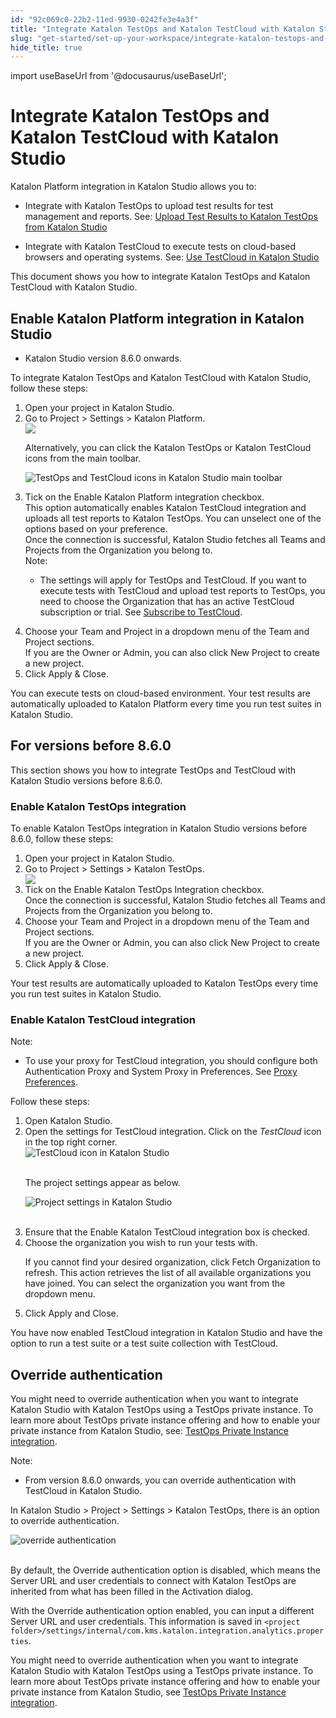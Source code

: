 ```yaml
---
id: "92c069c0-22b2-11ed-9930-0242fe3e4a3f"
title: "Integrate Katalon TestOps and Katalon TestCloud with Katalon Studio"
slug: "get-started/set-up-your-workspace/integrate-katalon-testops-and-katalon-testcloud-with-katalon-studio"
hide_title: true
---
```

import useBaseUrl from '@docusaurus/useBaseUrl';


# <a id="concept-8947" class="anchor_top_offset"/><a id="ariaid-title1" class="anchor_top_offset"/>Integrate Katalon TestOps and Katalon TestCloud with Katalon Studio

<div xmlns="http://www.w3.org/1999/xhtml" className="p"><span className="ph">Katalon Platform</span> integration in <span className="ph">Katalon Studio</span> allows you to:<ul className="ul"><li className="li"><p className="p">Integrate with <span className="ph">Katalon TestOps</span> to upload test results for test management and reports. See: <a className="xref" href="/docs/analyze/reports/upload-test-reports/upload-test-results-from-katalon-studio-to-katalon-testops-manually">Upload Test Results to <span className="ph">Katalon TestOps</span> from <span className="ph">Katalon Studio</span></a></p></li><li className="li"><p className="p">Integrate with <span className="ph">Katalon TestCloud</span> to execute tests on cloud-based browsers and operating systems. See: <a className="xref" href="/docs/execute/test-execution-with-testcloud/use-testcloud-in-katalon-studio">Use <span className="ph">TestCloud</span> in <span className="ph">Katalon Studio</span></a></p></li></ul></div>
<p xmlns="http://www.w3.org/1999/xhtml" className="p">This document shows you how to integrate <span className="ph">Katalon TestOps</span> and <span className="ph">Katalon TestCloud</span> with <span className="ph">Katalon Studio</span>.</p> 

## <a id="task-151" class="anchor_top_offset"/>Enable <span xmlns="http://www.w3.org/1999/xhtml" className="ph">Katalon Platform</span>  integration in <span xmlns="http://www.w3.org/1999/xhtml" className="ph">Katalon Studio</span> 

<div xmlns="http://www.w3.org/1999/xhtml" className="section prereq p"><ul className="ul"><li className="li"><span className="ph">Katalon Studio</span>  version 8.6.0 onwards.</li></ul></div>
<section xmlns="http://www.w3.org/1999/xhtml" className="section context">To integrate <span className="ph">Katalon TestOps</span> and <span className="ph">Katalon TestCloud</span> with <span className="ph">Katalon Studio</span>, follow these steps:</section> 
<ol xmlns="http://www.w3.org/1999/xhtml" className="ol steps"><li className="li step stepexpand"><span className="ph cmd">Open your project in <span className="ph">Katalon Studio</span>.</span></li><li className="li step stepexpand"><span className="ph cmd">Go to <span className="ph uicontrol">Project</span> &gt; <span className="ph uicontrol">Settings</span> &gt; <span className="ph uicontrol">Katalon Platform</span>.</span><div className="itemgroup info"><img className="image" width={700} src={useBaseUrl("/24b83e70-c18c-11ed-a4d3-0242cfbc79b5.png")} /><p className="p">Alternatively, you can click the <span className="ph">Katalon TestOps</span> or <span className="ph">Katalon TestCloud</span> icons from the main toolbar.</p><p className="p"><img className="image" width={300} src={useBaseUrl("/23e33b30-c18c-11ed-a4d3-0242cfbc79b5.png")} alt="TestOps and TestCloud icons in Katalon Studio main toolbar" /></p></div></li><li className="li step stepexpand"><span className="ph cmd">Tick on the <span className="ph uicontrol">Enable Katalon Platform integration</span> checkbox.</span><div className="itemgroup info">This option automatically enables <span className="ph">Katalon TestCloud</span> integration and uploads all test reports to <span className="ph">Katalon TestOps</span>. You can unselect one of the options based on your preference.<div className="p">Once the connection is successful, <span className="ph">Katalon Studio</span> fetches all Teams and Projects from the Organization you belong to.<div className="note note note_note"><span className="note__title">Note:</span> <ul className="ul"><li className="li"><p className="p">The settings will apply for <span className="ph">TestOps</span> and <span className="ph">TestCloud</span>. If you want to execute tests with <span className="ph">TestCloud</span> and upload test reports to <span className="ph">TestOps</span>, you need to choose the Organization that has an active   <span className="ph">TestCloud</span> subscription or  trial. See <a className="xref" href="/docs/administer/administration-tasks/subscription-management/testcloud-subscription/subscribe-to-testcloud">Subscribe to TestCloud</a>.</p></li></ul></div></div></div></li><li className="li step stepexpand"><span className="ph cmd">Choose your Team and Project in a dropdown menu of the <span className="ph uicontrol">Team</span> and <span className="ph uicontrol">Project</span> sections.</span><div className="itemgroup info">If you are the Owner or Admin, you can also click <span className="ph uicontrol">New Project</span> to create a new project. </div></li><li className="li step stepexpand"><span className="ph cmd">Click <span className="ph uicontrol">Apply &amp; Close</span>.</span></li></ol> 
<section xmlns="http://www.w3.org/1999/xhtml" className="section result">You can execute tests on cloud-based environment. Your test results are automatically uploaded to <span className="ph">Katalon Platform</span> every time you run test suites in <span className="ph">Katalon Studio</span>.</section> 

## <a id="concept-457" class="anchor_top_offset"/>For versions before 8.6.0

<p xmlns="http://www.w3.org/1999/xhtml" className="p">This section shows you how to integrate <span className="ph">TestOps</span> and <span className="ph">TestCloud</span> with <span className="ph">Katalon Studio</span> versions before 8.6.0.</p> 

### <a id="task-3375" class="anchor_top_offset"/>Enable <span xmlns="http://www.w3.org/1999/xhtml" className="ph">Katalon TestOps</span>  integration

<section xmlns="http://www.w3.org/1999/xhtml" className="section context"><p className="p">To enable <span className="ph">Katalon TestOps</span> integration in <span className="ph">Katalon Studio</span> versions before 8.6.0, follow these steps:</p></section> 
<ol xmlns="http://www.w3.org/1999/xhtml" className="ol steps"><li className="li step stepexpand"><span className="ph cmd">Open your project in <span className="ph">Katalon Studio</span>.</span></li><li className="li step stepexpand"><span className="ph cmd">Go to <span className="ph uicontrol">Project</span> &gt; <span className="ph uicontrol">Settings</span> &gt; <span className="ph uicontrol">Katalon TestOps</span>.</span><div className="itemgroup info"><img className="image" width={700} src={useBaseUrl("/cac70a60-750d-11ed-a602-0242cfbc79b5.png")} /></div></li><li className="li step stepexpand"><span className="ph cmd">Tick on the <span className="ph uicontrol">Enable Katalon TestOps Integration</span> checkbox.</span><div className="itemgroup info">Once the connection is successful, <span className="ph">Katalon Studio</span> fetches all Teams and Projects from the Organization you belong to.</div></li><li className="li step stepexpand"><span className="ph cmd">Choose your Team and Project in a dropdown menu of the <span className="ph uicontrol">Team</span> and <span className="ph uicontrol">Project</span> sections.</span><div className="itemgroup info">If you are the Owner or Admin, you can also click <span className="ph uicontrol">New Project</span> to create a new project.</div></li><li className="li step stepexpand"><span className="ph cmd">Click <span className="ph uicontrol">Apply &amp; Close</span>.</span></li></ol> 
<section xmlns="http://www.w3.org/1999/xhtml" className="section result">Your test results are automatically uploaded to Katalon TestOps every time you run test suites in Katalon Studio.</section> 

### <a id="task-4850" class="anchor_top_offset"/>Enable <span xmlns="http://www.w3.org/1999/xhtml" className="ph">Katalon TestCloud</span>  integration

<section xmlns="http://www.w3.org/1999/xhtml" className="section context"><div className="note note note_note"><span className="note__title">Note:</span> <ul className="ul"><li className="li"><p className="p">To use your proxy for <span className="ph">TestCloud</span> integration, you should configure both <span className="ph uicontrol">Authentication Proxy</span> and <span className="ph uicontrol">System Proxy</span> in <span className="ph uicontrol">Preferences</span>. See   <a className="xref" href="/docs/get-started/set-up-your-workspace/katalon-studio-preferences/configure-proxy-preferences-in-katalon-studio">Proxy Preferences</a>.</p></li></ul></div><p className="p">Follow these steps:</p></section> 
<ol xmlns="http://www.w3.org/1999/xhtml" className="ol steps"><li className="li step stepexpand"><span className="ph cmd">Open <span className="ph">Katalon Studio</span>.</span></li><li className="li step stepexpand"><span className="ph cmd">Open the settings for <span className="ph">TestCloud</span> integration. Click on the <em className="ph i">TestCloud</em> icon in the top right corner.</span><div className="itemgroup stepxmp"><img className="image" src={useBaseUrl("https://github.com/katalon-studio/docs-images/raw/master/katalon-testcloud/studio-integration/testcloud-icon.png")} width={300} alt="TestCloud icon in Katalon Studio" /><br /><br /><p className="p">The project settings appear as below.</p><p className="p"><img className="image" src={useBaseUrl("https://github.com/katalon-studio/docs-images/raw/master/katalon-testcloud/studio-integration/testcloud-project-settings.png")} width={700} alt="Project settings in Katalon Studio" /><br /><br /></p></div></li><li className="li step stepexpand"><span className="ph cmd">Ensure that the <span className="ph uicontrol">Enable Katalon TestCloud integration</span> box is checked.</span></li><li className="li step stepexpand"><span className="ph cmd">Choose the organization you wish to run your tests with.</span><div className="itemgroup info"><p className="p">If you cannot find your desired organization, click <span className="ph uicontrol">Fetch Organization</span> to refresh. This action retrieves the list of all available organizations you have joined. You can select the organization you want from the dropdown menu.</p></div></li><li className="li step stepexpand"><span className="ph cmd">Click <span className="ph uicontrol">Apply and Close</span>.</span></li></ol> 
<section xmlns="http://www.w3.org/1999/xhtml" className="section result">You have now enabled <span className="ph">TestCloud</span> integration in <span className="ph">Katalon Studio</span> and have the option to run a test suite or a test suite collection with <span className="ph">TestCloud</span>.</section> 

## <a id="id_4" class="anchor_top_offset"/>Override authentication

<p xmlns="http://www.w3.org/1999/xhtml" className="p">You might need to override authentication when you want to integrate <span className="ph">Katalon Studio</span> with <span className="ph">Katalon TestOps</span> using a TestOps private instance. To learn more about TestOps private instance offering and how to enable your private instance from <span className="ph">Katalon Studio</span>, see: <a className="xref" href="/docs/administer/katalon-platform-packages/testops-private-instance-integration-in-katalon-studio">TestOps Private Instance integration</a>​.</p> 
<div xmlns="http://www.w3.org/1999/xhtml" className="p"><div className="note note note_note"><span className="note__title">Note:</span> <ul className="ul"><li className="li"><p className="p">From version 8.6.0 onwards, you can override authentication with <span className="ph uicontrol">TestCloud</span> in <span className="ph">Katalon Studio</span>.</p></li></ul></div></div>
<p xmlns="http://www.w3.org/1999/xhtml" className="p">In <span className="ph uicontrol">Katalon Studio</span> &gt; <span className="ph uicontrol">Project</span> &gt; <span className="ph uicontrol">Settings</span> &gt; <span className="ph uicontrol">Katalon TestOps</span>, there is an option to override authentication.</p> 
<p xmlns="http://www.w3.org/1999/xhtml" className="p"><img className="image" src={useBaseUrl("https://github.com/katalon-studio/docs-images/raw/master/katalon-analytics/docs/integration-with-katalon-studio/override-authentication.png")} alt="override authentication" /><br /><br /></p> 
<p xmlns="http://www.w3.org/1999/xhtml" className="p">By default, the <span className="ph uicontrol">Override authentication</span> option is disabled, which means the <span className="ph uicontrol">Server URL</span> and user credentials to connect with <span className="ph">Katalon TestOps</span> are inherited from what has been filled in the <span className="ph uicontrol">Activation</span> dialog.</p> 
<p xmlns="http://www.w3.org/1999/xhtml" className="p">With the <span className="ph uicontrol">Override authentication</span> option enabled, you can input a different <span className="ph uicontrol">Server URL</span> and user credentials. This information is saved in <code className="ph codeph">&lt;project folder&gt;/settings/internal/com.kms.katalon.integration.analytics.properties</code>.</p> 
<p xmlns="http://www.w3.org/1999/xhtml" className="p">You might need to override authentication when you want to integrate <span className="ph">Katalon Studio</span> with Katalon TestOps using a TestOps private instance. To learn more about TestOps private instance offering and how to enable your private instance from <span className="ph">Katalon Studio</span>, see <a className="xref" href="/docs/administer/katalon-platform-packages/testops-private-instance-integration-in-katalon-studio">TestOps Private Instance integration</a>.</p> 
